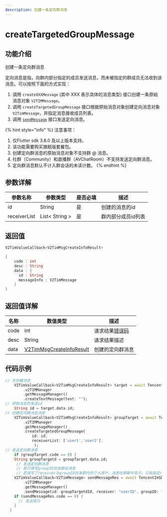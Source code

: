 ```yaml
---
description: 创建一条定向群消息
---
```


# createTargetedGroupMessage

## 功能介绍

创建一条定向群消息

定向消息是指，向群内部分指定的成员发送消息，而未被指定的群成员无法收到该消息。可以按照下面的方式实现：

1. 调用 `createXXXMessage` (其中 XXX 表示具体的消息类型) 接口创建一条原始消息对象 `V2TIMMessage`。
2. 调用 `createTargetedGroupMessage` 接口根据原始消息对象创建定向消息对象 `V2TimMessage`，并指定消息接收成员列表。
3. 调用 [`sendMessage`](sendmessage.md) 接口发送定向消息。

{% hint style="info" %}
注意事项：

1. 仅Flutter sdk 3.8.0 及以上版本支持。
2. 该功能需要购买旗舰版套餐包。
3. 创建定向群消息的原始消息对象不支持群 @ 消息。
4. 社群（Community）和直播群（AVChatRoom）不支持发送定向群消息。
5. 定向群消息默认不计入群会话的未读计数。
{% endhint %}

## 参数详解

| 参数名称         | 参数类型           | 是否必填 | 描述         |
| ------------ | -------------- | ---- | ---------- |
| id           | String         | 是    | 创建的消息的id   |
| receiverList | List< String > | 是    | 群内部分成员id列表 |

## 返回值

```dart
V2TimValueCallback<V2TimMsgCreateInfoResult>

{
    code : int
    desc : String
    data : {
      id : String
      messageInfo : V2TimMessage
    }
}
```

## 返回值详解

| 名称   | 数值类型                                                                       | 描述                                                             |
| ---- | -------------------------------------------------------------------------- | -------------------------------------------------------------- |
| code | int                                                                        | 请求结果[错误码](https://cloud.tencent.com/document/product/269/1671) |
| desc | String                                                                     | 请求结果描述                                                         |
| data | [V2TimMsgCreateInfoResult](../guan-jian-lei/message/v2timsdklistener-1.md) | 创建的定向群消息                                                       |

## 代码示例  &#x20;

```dart
// 先创建消息
    V2TimValueCallback<V2TimMsgCreateInfoResult> target = await TencentImSDKPlugin
        .v2TIMManager
        .getMessageManager()
        .createTextMessage(text: "");
// 获取消息的发送id
    String id = target.data.id;
// 创建定向群消息消息
    V2TimValueCallback<V2TimMsgCreateInfoResult> groupTarget = await TencentImSDKPlugin
        .v2TIMManager
        .getMessageManager()
        .createTargetedGroupMessage(
            id: id,
            receiverList: ['user1','user2'],
             );
// 发送定向群消息
    if (groupTarget.code == 0) {
    String groupTargetd = groupTarget.data.id;
     // 发送定向群消息
     // 若只填写groupID则发群组消息
     // 若填写了receiver与groupID则发群内的个人用户，消息在群聊中显示，只有指定receiver能看见
    V2TimValueCallback<V2TimMessage> sendMessageRes = await TencentImSDKPlugin
        .v2TIMManager
        .getMessageManager()
        .sendMessage(id: groupTargetdId, receiver: "userID", groupID: "groupID");
    if (sendMessageRes.code == 0) {
      // 发送成功
    }
  }
```
